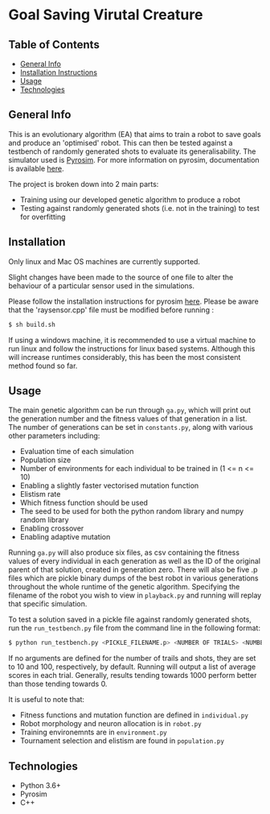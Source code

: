 # Goal Saving Virutal Creature

## Table of Contents
* [General Info](#general-info)
* [Installation Instructions](#installation)
* [Usage](#usage)
* [Technologies](#technologies)

## General Info
This is an evolutionary algorithm (EA) that aims to train a robot to save goals and produce an 'optimised' robot. This can then be tested against a testbench of randomly generated shots to evaluate its generalisability. The simulator used is [Pyrosim](https://github.com/ccappelle/pyrosim). For more information on pyrosim, documentation is available [here](https://ccappelle.github.io/pyrosim).

The project is broken down into 2 main parts:

- Training using our developed genetic algorithm to produce a robot
- Testing against randomly generated shots (i.e. not in the training) to test for overfitting


## Installation

Only linux and Mac OS machines are currently supported.

Slight changes have been made to the source of one file to alter the behaviour of a particular sensor used in the simulations.

Please follow the installation instructions for pyrosim [here](https://github.com/ccappelle/pyrosim). Please be aware that the 'raysensor.cpp' file must be modified before running :
```sh
$ sh build.sh
```

If using a windows machine, it is recommended to use a virtual machine to run linux and follow the instructions for linux based systems. Although this will increase runtimes considerably, this has been the most consistent method found so far. 

## Usage

The main genetic algorithm can be run through ```ga.py```, which will print out the generation number and the fitness values of that generation in a list. The number of generations can be set in ```constants.py```, along with various other parameters including:

- Evaluation time of each simulation
- Population size
- Number of environments for each individual to be trained in (1 <= n <= 10)
- Enabling a slightly faster vectorised mutation function
- Elistism rate 
- Which fitness function should be used 
- The seed to be used for both the python random library and numpy random library
- Enabling crossover
- Enabling adaptive mutation

Running ```ga.py``` will also produce six files, as csv containing the fitness values of every individual in each generation as well as the ID of the original parent of that solution, created in generation zero. There will also be five .p files which are pickle binary dumps of the best robot in various generations throughout the whole runtime of the genetic algorithm. Specifying the filename of the robot you wish to view in ```playback.py``` and running will replay that specific simulation.

To test a solution saved in a pickle file against randomly generated shots, run the ```run_testbench.py``` file from the command line in the following format:
```sh
$ python run_testbench.py <PICKLE_FILENAME.p> <NUMBER OF TRIALS> <NUMBER OF SHOTS>
```
If no arguments are defined for the number of trails and shots, they are set to 10 and 100, respectively, by default. Running will output a list of average scores in each trial. Generally, results tending towards 1000 perform better than those tending towards 0. 

It is useful to note that:

- Fitness functions and mutation function are defined in ```individual.py```
- Robot morphology and neuron allocation is in ```robot.py```
- Training environemnts are in ```environment.py```
- Tournament selection and elistism are found in ```population.py```

## Technologies
- Python 3.6+
- Pyrosim
- C++


